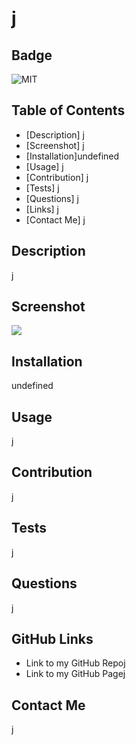 # **j**
    
## Badge
![MIT](https://img.shields.io/badge/MIT-MIT-red)

## Table of Contents
- [Description] j
- [Screenshot] j
- [Installation]undefined
- [Usage] j
- [Contribution] j
- [Tests] j
- [Questions] j
- [Links] j
- [Contact Me] j

## Description
j

## Screenshot
![](j)

## Installation
undefined

## Usage
j

## Contribution
j

## Tests
j

## Questions
j

## GitHub Links
- Link to my GitHub Repoj
- Link to my GitHub Pagej

## Contact Me
j
    